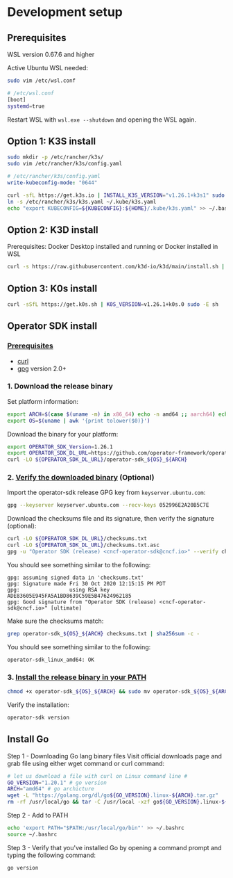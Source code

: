 # Development setup

## Prerequisites
WSL version 0.67.6 and higher

Active Ubuntu WSL needed:
```bash
sudo vim /etc/wsl.conf
```
```bash
# /etc/wsl.conf
[boot]
systemd=true
```
Restart WSL with `wsl.exe --shutdown` and opening the WSL again.

## Option 1: K3S install
```bash
sudo mkdir -p /etc/rancher/k3s/
sudo vim /etc/rancher/k3s/config.yaml
```
```yaml
# /etc/rancher/k3s/config.yaml
write-kubeconfig-mode: "0644"
```
```bash
curl -sfL https://get.k3s.io | INSTALL_K3S_VERSION="v1.26.1+k3s1" sudo -E sh -
ln -s /etc/rancher/k3s/k3s.yaml ~/.kube/k3s.yaml
echo "export KUBECONFIG=${KUBECONFIG}:${HOME}/.kube/k3s.yaml" >> ~/.bashrc
```
## Option 2: K3D install
Prerequisites:
Docker Desktop installed and running or Docker installed in WSL
```bash
curl -s https://raw.githubusercontent.com/k3d-io/k3d/main/install.sh | TAG=v5.4.7 bash
```

## Option 3: K0s install
```bash
curl -sSfL https://get.k0s.sh | K0S_VERSION=v1.26.1+k0s.0 sudo -E sh
```


## Operator SDK install
### [Prerequisites](https://v1-11-x.sdk.operatorframework.io/docs/installation/#prerequisites)

-   [curl](https://curl.haxx.se/)
-   [gpg](https://gnupg.org/) version 2.0+

### 1. Download the release binary
Set platform information:
```sh
export ARCH=$(case $(uname -m) in x86_64) echo -n amd64 ;; aarch64) echo -n arm64 ;; *) echo -n $(uname -m) ;; esac)
export OS=$(uname | awk '{print tolower($0)}')
```

Download the binary for your platform:

```sh
export OPERATOR_SDK_Version=1.26.1
export OPERATOR_SDK_DL_URL=https://github.com/operator-framework/operator-sdk/releases/download/${OPERATOR_SDK_Version}
curl -LO ${OPERATOR_SDK_DL_URL}/operator-sdk_${OS}_${ARCH}
```

### 2. [Verify the downloaded binary](https://v1-11-x.sdk.operatorframework.io/docs/installation/#2-verify-the-downloaded-binary) (Optional)

Import the operator-sdk release GPG key from `keyserver.ubuntu.com`:

```sh
gpg --keyserver keyserver.ubuntu.com --recv-keys 052996E2A20B5C7E
```

Download the checksums file and its signature, then verify the signature (optional):

```sh
curl -LO ${OPERATOR_SDK_DL_URL}/checksums.txt
curl -LO ${OPERATOR_SDK_DL_URL}/checksums.txt.asc
gpg -u "Operator SDK (release) <cncf-operator-sdk@cncf.io>" --verify checksums.txt.asc
```

You should see something similar to the following:

```console
gpg: assuming signed data in 'checksums.txt'
gpg: Signature made Fri 30 Oct 2020 12:15:15 PM PDT
gpg:                using RSA key ADE83605E945FA5A1BD8639C59E5B47624962185
gpg: Good signature from "Operator SDK (release) <cncf-operator-sdk@cncf.io>" [ultimate]
```

Make sure the checksums match:

```sh
grep operator-sdk_${OS}_${ARCH} checksums.txt | sha256sum -c -
```

You should see something similar to the following:

```console
operator-sdk_linux_amd64: OK
```

### 3. [Install the release binary in your PATH](https://v1-11-x.sdk.operatorframework.io/docs/installation/#3-install-the-release-binary-in-your-path)

```sh
chmod +x operator-sdk_${OS}_${ARCH} && sudo mv operator-sdk_${OS}_${ARCH} /usr/local/bin/operator-sdk
```
Verify the installation:

```sh
operator-sdk version
```

## Install Go
Step 1 - Downloading Go lang binary files
Visit official downloads page and grab file using either wget command or curl command:
```bash
# let us download a file with curl on Linux command line #
GO_VERSION="1.20.1" # go version
ARCH="amd64" # go archicture
wget -L "https://golang.org/dl/go${GO_VERSION}.linux-${ARCH}.tar.gz"
rm -rf /usr/local/go && tar -C /usr/local -xzf go${GO_VERSION}.linux-${ARCH}.tar.gz
```

Step 2  - Add to PATH
```bash
echo 'export PATH="$PATH:/usr/local/go/bin"' >> ~/.bashrc
source ~/.bashrc
```

Step 3 - Verify that you've installed Go by opening a command prompt and typing the following command:
```bash
go version
```
